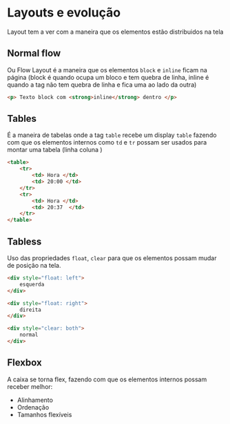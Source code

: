 # Layouts e evolução

Layout tem a ver com a maneira que os elementos estão distribuidos na tela

## Normal flow

Ou Flow Layout é a maneira que os elementos `block` e `inline` 
ficam na página (block é quando ocupa um bloco e tem quebra de linha, inline é quando a tag não tem quebra de linha e fica uma ao lado da outra)


```html
<p> Texto block com <strong>inline</strong> dentro </p>
```




## Tables

É a maneira de tabelas onde a tag `table` recebe um display `table` fazendo  com que os elementos internos como `td` e `tr` possam ser
usados para montar uma tabela (linha <tr> coluna <td>)

```html
<table>
    <tr>
        <td> Hora </td>
        <td> 20:00 </td>
    </tr>
    <tr>
        <td> Hora </td>
        <td> 20:37  </td>
    </tr>
</table>    
```



## Tabless

Uso das propriedades `float`, `clear` para que os elementos possam mudar de posição na tela.

```html
<div style="float: left">
    esquerda
</div>

<div style="float: right">
    direita
</div>

<div style="clear: both">
    normal
</div>
```


## Flexbox

A caixa se torna flex, fazendo com que os elementos internos possam receber melhor:

- Alinhamento
- Ordenação
- Tamanhos flexíveis